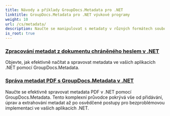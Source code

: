 ```yaml
---
title: Návody a příklady GroupDocs.Metadata pro .NET
linktitle: GroupDocs.Metadata pro .NET výukové programy
weight: 10
url: /cs/metadata/
description: Naučte se manipulovat s metadaty v různých formátech souborů pomocí podrobných příkladů a podrobných pokynů.
is_root: true
---
```

### [Zpracování metadat z dokumentu chráněného heslem v .NET](./load-metadata/)
Objevte, jak efektivně načítat a spravovat metadata ve vašich aplikacích .NET pomocí GroupDocs.Metadata.
### [Správa metadat PDF s GroupDocs.Metadata v .NET](./pdf-metadata-management/)
Naučte se efektivně spravovat metadata PDF v .NET pomocí GroupDocs.Metadata. Tento komplexní průvodce pokrývá vše od přidávání, úprav a extrahování metadat až po osvědčené postupy pro bezproblémovou implementaci ve vašich aplikacích .NET.